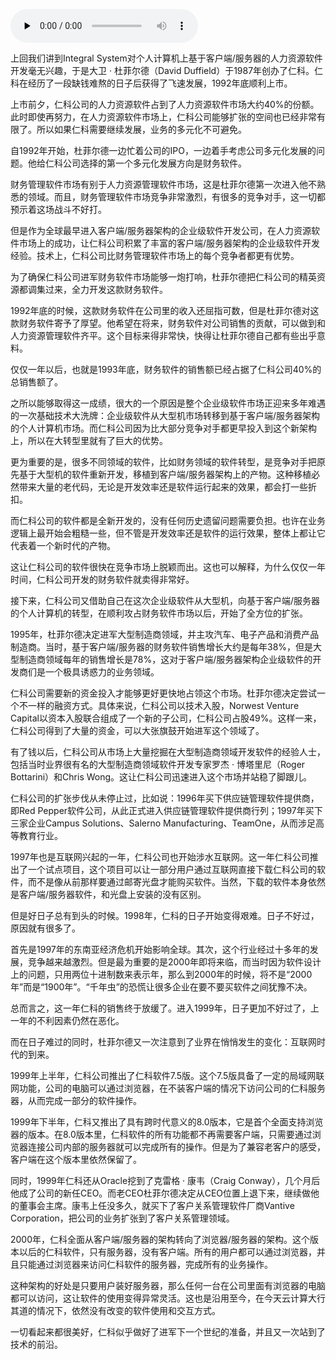 <audio id="audio" title="101 | 仁科：飞跃发展的企业级软件帝国" controls="" preload="none"><source id="mp3" src="https://static001.geekbang.org/resource/audio/17/e9/170bbc374db82d40712ec3ed61c41fe9.mp3"></audio>

上回我们讲到Integral System对个人计算机上基于客户端/服务器的人力资源软件开发毫无兴趣，于是大卫 · 杜菲尔德（David Duffield）于1987年创办了仁科。仁科在经历了一段缺钱难熬的日子后获得了飞速发展，1992年底顺利上市。

上市前夕，仁科公司的人力资源软件占到了人力资源软件市场大约40%的份额。此时即使再努力，在人力资源软件市场上，仁科公司能够扩张的空间也已经非常有限了。所以如果仁科需要继续发展，业务的多元化不可避免。

自1992年开始，杜菲尔德一边忙着公司的IPO，一边着手考虑公司多元化发展的问题。他给仁科公司选择的第一个多元化发展方向是财务软件。

财务管理软件市场有别于人力资源管理软件市场，这是杜菲尔德第一次进入他不熟悉的领域。而且，财务管理软件市场竞争非常激烈，有很多的竞争对手，这一切都预示着这场战斗不好打。

但是作为全球最早进入客户端/服务器架构的企业级软件开发公司，在人力资源软件市场上的成功，让仁科公司积累了丰富的客户端/服务器架构的企业级软件开发经验。技术上，仁科公司比财务管理软件市场上的每个竞争者都更有优势。

为了确保仁科公司进军财务软件市场能够一炮打响，杜菲尔德把仁科公司的精英资源都调集过来，全力开发这款财务软件。

1992年底的时候，这款财务软件在公司里的收入还屈指可数，但是杜菲尔德对这款财务软件寄予了厚望。他希望在将来，财务软件对公司销售的贡献，可以做到和人力资源管理软件齐平。这个目标来得非常快，快得让杜菲尔德自己都有些出乎意料。

仅仅一年以后，也就是1993年底，财务软件的销售额已经占据了仁科公司40%的总销售额了。

之所以能够取得这一成绩，很大的一个原因是整个企业级软件市场正迎来多年难遇的一次基础技术大洗牌：企业级软件从大型机市场转移到基于客户端/服务器架构的个人计算机市场。而仁科公司因为比大部分竞争对手都更早投入到这个新架构上，所以在大转型里就有了巨大的优势。

更为重要的是，很多不同领域的软件，比如财务领域的软件转型，是竞争对手把原先基于大型机的软件重新开发，移植到客户端/服务器架构上的产物。这种移植必然带来大量的老代码，无论是开发效率还是软件运行起来的效果，都会打一些折扣。

而仁科公司的软件都是全新开发的，没有任何历史遗留问题需要负担。也许在业务逻辑上最开始会粗糙一些，但不管是开发效率还是软件的运行效果，整体上都让它代表着一个新时代的产物。

这让仁科公司的软件很快在竞争市场上脱颖而出。这也可以解释，为什么仅仅一年时间，仁科公司开发的财务软件就卖得非常好。

接下来，仁科公司又借助自己在这次企业级软件从大型机，向基于客户端/服务器的个人计算机的转型，在顺利攻占财务软件市场以后，开始了全方位的扩张。

1995年，杜菲尔德决定进军大型制造商领域，并主攻汽车、电子产品和消费产品制造商。当时，基于客户端/服务器的财务软件销售增长大约是每年38%，但是大型制造商领域每年的销售增长是78%，这对于客户端/服务器架构企业级软件的开发商们是一个极具诱惑力的业务领域。

仁科公司需要新的资金投入才能够更好更快地占领这个市场。杜菲尔德决定尝试一个不一样的融资方式。具体来说，仁科公司以技术入股，Norwest Venture Capital以资本入股联合组成了一个新的子公司，仁科公司占股49%。这样一来，仁科公司得到了大量的资金，可以大张旗鼓开始进军这个领域了。

有了钱以后，仁科公司从市场上大量挖掘在大型制造商领域开发软件的经验人士，包括当时业界很有名的大型制造商领域软件开发专家罗杰 · 博塔里尼（Roger Bottarini）和Chris Wong。这让仁科公司迅速进入这个市场并站稳了脚跟儿。

仁科公司的扩张步伐从未停止过，比如说：1996年买下供应链管理软件提供商，即Red Pepper软件公司，从此正式进入供应链管理软件提供商行列；1997年买下三家企业Campus Solutions、Salerno Manufacturing、TeamOne，从而涉足高等教育行业。

1997年也是互联网兴起的一年，仁科公司也开始涉水互联网。这一年仁科公司推出了一个试点项目，这个项目可以让一部分用户通过互联网直接下载仁科公司的软件，而不是像从前那样要通过邮寄光盘才能购买软件。当然，下载的软件本身依然是客户端/服务器软件，和光盘上安装的没有区别。

但是好日子总有到头的时候。1998年，仁科的日子开始变得艰难。日子不好过，原因就有很多了。

首先是1997年的东南亚经济危机开始影响全球。其次，这个行业经过十多年的发展，竞争越来越激烈。但是最为重要的是2000年即将来临，而当时因为软件设计上的问题，只用两位十进制数来表示年，那么到2000年的时候，将不是“2000年”而是“1900年”。“千年虫”的恐慌让很多企业在要不要买软件之间犹豫不决。

总而言之，这一年仁科的销售终于放缓了。进入1999年，日子更加不好过了，上一年的不利因素仍然在恶化。

而在日子难过的同时，杜菲尔德又一次注意到了业界在悄悄发生的变化：互联网时代的到来。

1999年上半年，仁科公司推出了仁科软件7.5版。这个7.5版具备了一定的局域网联网功能，公司的电脑可以通过浏览器，在不装客户端的情况下访问公司的仁科服务器，从而完成一部分的软件操作。

1999年下半年，仁科又推出了具有跨时代意义的8.0版本，它是首个全面支持浏览器的版本。在8.0版本里，仁科软件的所有功能都不再需要客户端，只需要通过浏览器连接公司内部的服务器就可以完成所有的操作。但是为了兼容老客户的感受，客户端在这个版本里依然保留了。

同时，1999年仁科还从Oracle挖到了克雷格 · 康韦（Craig Conway），几个月后他成了公司的新任CEO。而老CEO杜菲尔德决定从CEO位置上退下来，继续做他的董事会主席。康韦上任没多久，就买下了客户关系管理软件厂商Vantive Corporation，把公司的业务扩张到了客户关系管理领域。

2000年，仁科全面从客户端/服务器的架构转向了浏览器/服务器的架构。这个版本以后的仁科软件，只有服务器，没有客户端。所有的用户都可以通过浏览器，并且只能通过浏览器来访问仁科软件的服务器，完成所有的业务操作。

这种架构的好处是只要用户装好服务器，那么任何一台在公司里面有浏览器的电脑都可以访问，这让软件的使用变得异常灵活。这也是沿用至今，在今天云计算大行其道的情况下，依然没有改变的软件使用和交互方式。

一切看起来都很美好，仁科似乎做好了进军下一个世纪的准备，并且又一次站到了技术的前沿。


